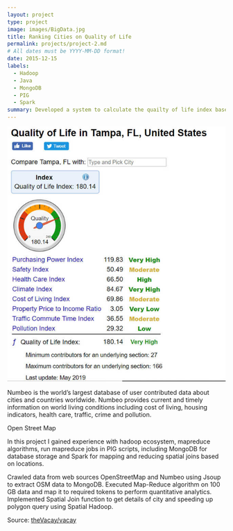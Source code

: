 ```yaml
---
layout: project
type: project
image: images/BigData.jpg
title: Ranking Cities on Quality of Life
permalink: projects/project-2.md
# All dates must be YYYY-MM-DD format!
date: 2015-12-15
labels:
  - Hadoop
  - Java
  - MongoDB
  - PIG
  - Spark
summary: Developed a system to calculate the quailty of life index based on scraped data from Numbeo and OpenStreetMap to rank cities using MapReduce algoirthm.
---
```


<img class="ui medium right floated rounded image" src="../images/numbeno.jpg">

Numbeo is the world’s largest database of user contributed data about cities and countries worldwide. Numbeo provides current and timely information on world living conditions including cost of living, housing indicators, health care, traffic, crime and pollution.

Open Street Map 

In this project I gained experience with hadoop ecosystem, mapreduce algorithms, run mapreduce jobs in PIG scripts, including MongoDB for database storage and Spark for mapping and reducing spatial joins based on locations. 

Crawled data from web sources OpenStreetMap and Numbeo using Jsoup to extract OSM data to MongoDB. Executed Map-Reduce algorithm on 100 GB data and map it to required tokens to perform quantitative analytics. Implemented Spatial Join function to get details of city and speeding up polygon query using Spatial Hadoop.

 
Source: <a href="https://github.com/johailsherieff/ranking"><i class="large github icon"></i>theVacay/vacay</a>

